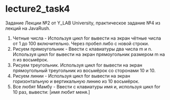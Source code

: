 # lecture2_task4
Задание Лекции №2 от Y_LAB University, практическое задание №4 из лекций на JavaRush.

1. Четные числа - Используя цикл for вывести на экран чётные числа от 1 до 100 включительно. Через пробел либо с новой строки.
2. Рисуем прямоугольник - Ввести с клавиатуры два числа m и n. Используя цикл for вывести на экран прямоугольник размером m на n из восьмёрок.
3. Рисуем треугольник. Используя цикл for вывести на экран прямоугольный треугольник из восьмёрок со сторонами 10 и 10.
4. Рисуем линии - Используя цикл for вывести на экран горизонтальную и вертикальную линию из 10 восьмёрок.
5. Все любят Мамбу - Ввести с клавиатуры имя и, используя цикл for 10 раз, вывести: [*имя* любит меня.]
